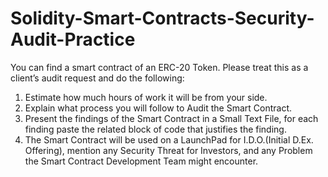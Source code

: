# Solidity-Smart-Contracts-Security-Audit-Practice
You can find a smart contract of an ERC-20 Token. Please treat this as a client’s audit request and do the following:
1. Estimate how much hours of work it will be from your side.
2. Explain what process you will follow to Audit the Smart Contract.
3. Present the findings of the Smart Contract in a Small Text File, for each finding paste the related block of code that justifies the finding.
4. The Smart Contract will be used on a LaunchPad for I.D.O.(Initial D.Ex. Offering), mention any Security Threat for Investors, and any Problem the Smart Contract
Development Team might encounter.
